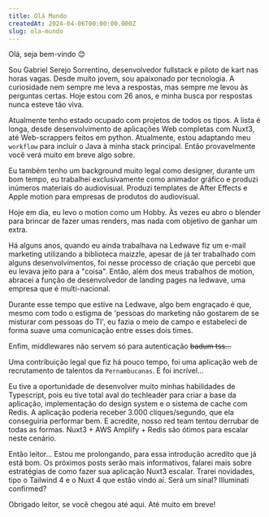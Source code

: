 ```yaml
---
title: Olá Mundo
createdAt: 2024-04-06T00:00:00.000Z
slug: ola-mundo
---
```


Olá, seja bem-vindo 😊

Sou Gabriel Serejo Sorrentino, desenvolvedor fullstack e piloto de kart nas horas vagas. Desde muito jovem, sou apaixonado por tecnologia. A curiosidade nem sempre me leva a respostas, mas sempre me levou às perguntas certas. Hoje estou com 26 anos, e minha busca por respostas nunca esteve tão viva.

Atualmente tenho estado ocupado com projetos de todos os tipos. A lista é longa, desde desenvolvimento de aplicações Web completas com Nuxt3, até Web-scrappers feitos em python. Atualmente, estou adaptando meu `workflow` para incluir o Java à minha stack principal. Então provavelmente você verá muito em breve algo sobre.

Eu também tenho um background muito legal como designer, durante um bom tempo, eu trabalhei exclusivamente como animador gráfico e produzi inúmeros materiais do audiovisual. Produzi templates de After Effects e Apple motion para empresas de produtos do audiovisual.

Hoje em dia, eu levo o motion como um Hobby. Às vezes eu abro o blender para brincar de fazer umas renders, mas nada com objetivo de ganhar um extra.

Há alguns anos, quando eu ainda trabalhava na Ledwave fiz um e-mail marketing utilizando a biblioteca maizzle, apesar de já ter trabalhado com alguns desenvolvimentos, foi nesse processo de criação que percebi que eu levava jeito para a "coisa". Então, além dos meus trabalhos de motion, abracei a função de desenvolvedor de landing pages na ledwave, uma empresa que é multi-nacional.

Durante esse tempo que estive na Ledwave, algo bem engraçado é que, mesmo com todo o estigma de 'pessoas do marketing não gostarem de se misturar com pessoas do TI', eu fazia o meio de campo e estabeleci de forma suave uma comunicação entre esses dois times.

Enfim, middlewares não servem só para autenticação ~~badum tss...~~

Uma contribuição legal que fiz há pouco tempo, foi uma aplicação web de recrutamento de talentos da `Pernambucanas`. E foi incrível...

Eu tive a oportunidade de desenvolver muito minhas habilidades de Typescript, pois eu tive total aval do techleader para criar a base da aplicação, implementação do design system e o sistema de cache com Redis. A aplicação poderia receber 3.000 cliques/segundo, que ela conseguiria performar bem. E acredite, nosso red team tentou derrubar de todas as formas. Nuxt3 + AWS Amplify + Redis são ótimos para escalar neste cenário.

Então leitor... Estou me prolongando, para essa introdução acredito que já está bom. Os próximos posts serão mais informativos, falarei mais sobre estratégias de como fazer sua aplicação Nuxt3 escalar. Trarei novidades, tipo o Tailwind 4 e o Nuxt 4 que estão vindo aí. Será um sinal? Illuminati confirmed?

Obrigado leitor, se você chegou até aqui. Até muito em breve!
